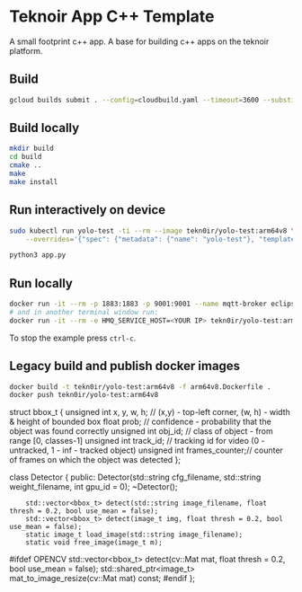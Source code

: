 # Teknoir App C++ Template
A small footprint c++ app.
A base for building c++ apps on the teknoir platform.

## Build
```bash
gcloud builds submit . --config=cloudbuild.yaml --timeout=3600 --substitutions=SHORT_SHA="$(date +v%Y%m%d)-$(git describe --tags --always --dirty)-$(git diff | shasum -a256 | cut -c -6)"
```

## Build locally
```bash
mkdir build
cd build
cmake ..
make
make install
```

## Run interactively on device
```bash
sudo kubectl run yolo-test -ti --rm --image tekn0ir/yolo-test:arm64v8 \
    --overrides='{"spec": {"metadata": {"name": "yolo-test"}, "template": {"spec":{"imagePullSecrets":[{"name":"gcr-json-key"}],"containers":[{"name":"yolo-test","image":"tekn0ir/yolo-test:arm64v8", "command": ["/bin/bash"], "tty": true, "stdin": true,"imagePullPolicy":"Always","securityContext":{"privileged":true},"env":[{"name":"HMQ_SERVICE_HOST","value":"hmq.kube-system"},{"name":"HMQ_SERVICE_PORT","value":"1883"},{"name":"MQTT_IN_0","value":"yolo/images"},{"name":"MQTT_OUT_0","value":"toe/events"}]}]}}}}'

python3 app.py
```

## Run locally
```bash
docker run -it --rm -p 1883:1883 -p 9001:9001 --name mqtt-broker eclipse-mosquitto
# and in another terminal window run:
docker run -it --rm -e HMQ_SERVICE_HOST=<YOUR IP> tekn0ir/yolo-test:arm64v8
```
To stop the example press `ctrl-c`.


## Legacy build and publish docker images
```bash
docker build -t tekn0ir/yolo-test:arm64v8 -f arm64v8.Dockerfile .
docker push tekn0ir/yolo-test:arm64v8


```



struct bbox_t {
    unsigned int x, y, w, h;    // (x,y) - top-left corner, (w, h) - width & height of bounded box
    float prob;                    // confidence - probability that the object was found correctly
    unsigned int obj_id;        // class of object - from range [0, classes-1]
    unsigned int track_id;        // tracking id for video (0 - untracked, 1 - inf - tracked object)
    unsigned int frames_counter;// counter of frames on which the object was detected
};

class Detector {
public:
        Detector(std::string cfg_filename, std::string weight_filename, int gpu_id = 0);
        ~Detector();

        std::vector<bbox_t> detect(std::string image_filename, float thresh = 0.2, bool use_mean = false);
        std::vector<bbox_t> detect(image_t img, float thresh = 0.2, bool use_mean = false);
        static image_t load_image(std::string image_filename);
        static void free_image(image_t m);

#ifdef OPENCV
        std::vector<bbox_t> detect(cv::Mat mat, float thresh = 0.2, bool use_mean = false);
	std::shared_ptr<image_t> mat_to_image_resize(cv::Mat mat) const;
#endif
};